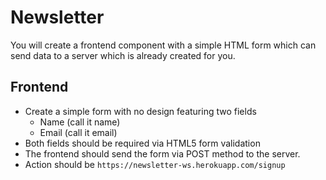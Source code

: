 # Newsletter

You will create a frontend component with a simple HTML form which can send data
to a server which is already created for you.

## Frontend

- Create a simple form with no design featuring two fields
  - Name (call it name)
  - Email (call it email)
- Both fields should be required via HTML5 form validation
- The frontend should send the form via POST method to the server.
- Action should be `https://newsletter-ws.herokuapp.com/signup`
